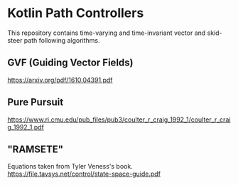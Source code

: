 Kotlin Path Controllers
===
This repository contains time-varying and time-invariant vector and skid-steer path following algorithms.

GVF (Guiding Vector Fields)
---
https://arxiv.org/pdf/1610.04391.pdf

Pure Pursuit
---
https://www.ri.cmu.edu/pub_files/pub3/coulter_r_craig_1992_1/coulter_r_craig_1992_1.pdf

"RAMSETE"
---
Equations taken from Tyler Veness's book. 
https://file.tavsys.net/control/state-space-guide.pdf